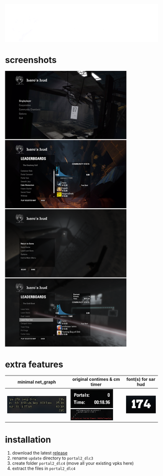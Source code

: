 ![](./doc/logo.png)

# screenshots
<img src="./doc/1.png" width="400"> <img src="./doc/2.png" width="400">
<img src="./doc/3.png" width="400"> <img src="./doc/4.png" width="400">

# extra features
| minimal net_graph       | original contimes & cm timer                                            | font(s) for sar hud     |
| ----------------------- | ----------------------------------------------------------------------- | ----------------------- |
| <img src="./doc/5.png"> | <img src="./doc/7.png" width="140"> <img src="./doc/6.png" width="140"> | <img src="./doc/8.png"> |

# installation
1. download the latest [release](https://github.com/aIIison/hud/releases/)
2. rename `update` directory to `portal2_dlc3`
3. create folder `portal2_dlc4` (move all your existing vpks here)
4. extract the files in `portal2_dlc4`
